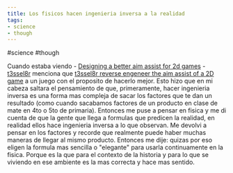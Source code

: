 ```yaml
---
title: Los fisicos hacen ingenieria inversa a la realidad
tags:
- science
- though
---
```


#science #though


Cuando estaba viendo - [Designing a better aim assist for 2d games](/Bibliography/Designing%20a%20better%20aim%20assist%20for%202d%20games.md) - [t3ssel8r](/Authors/t3ssel8r.md) menciona que [t3ssel8r reverse engeneer the aim assist of a 2D game](/Extracts/t3ssel8r%20reverse%20engeneer%20the%20aim%20assist%20of%20a%202D%20game.md) a un juego con el proposito de hacerlo mejor.
Esto hizo que en mi cabeza saltara el pensamiento de que, primeramente, hacer ingenieria inversa es una forma mas compleja de sacar los factores que te dan un resultado (como cuando sacabamos factores de un producto en clase de mate en 4to o 5to de primaria). Entonces me puse a pensar en fisica y me di cuenta de que la gente que llega a formulas que predicen la realidad, en realidad ellos hace ingenieria inversa a lo que observan.
Me devolvi a pensar en los factores y recorde que realmente puede haber muchas maneras de llegar al mismo producto. Entonces me dije: quizas por eso eligen la formula mas sencilla o "elegante" para usarla continuamente en la fisica. Porque es la que para el contexto de la historia y para lo que se viviendo en ese ambiente es la mas correcta y hace mas sentido.
